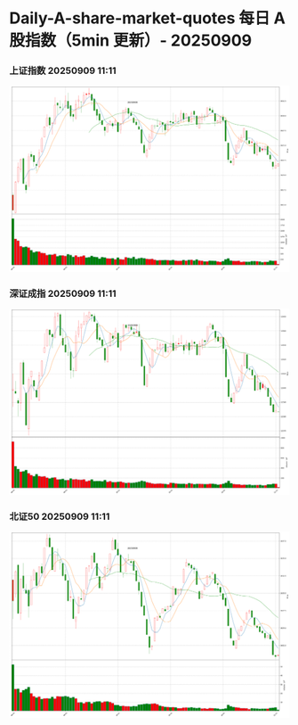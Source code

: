 
# Daily-A-share-market-quotes 每日 A 股指数（5min 更新）- 20250909

### 上证指数 20250909 11:11
![](./fig/2025/9/20250909-sh000001.png)

### 深证成指 20250909 11:11
![](./fig/2025/9/20250909-sz399001.png)

### 北证50 20250909 11:11
![](./fig/2025/9/20250909-bj899050.png)
